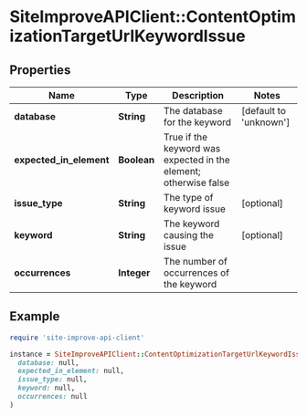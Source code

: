 # SiteImproveAPIClient::ContentOptimizationTargetUrlKeywordIssue

## Properties

| Name | Type | Description | Notes |
| ---- | ---- | ----------- | ----- |
| **database** | **String** | The database for the keyword | [default to &#39;unknown&#39;] |
| **expected_in_element** | **Boolean** | True if the keyword was expected in the element; otherwise false |  |
| **issue_type** | **String** | The type of keyword issue | [optional] |
| **keyword** | **String** | The keyword causing the issue | [optional] |
| **occurrences** | **Integer** | The number of occurrences of the keyword |  |

## Example

```ruby
require 'site-improve-api-client'

instance = SiteImproveAPIClient::ContentOptimizationTargetUrlKeywordIssue.new(
  database: null,
  expected_in_element: null,
  issue_type: null,
  keyword: null,
  occurrences: null
)
```

